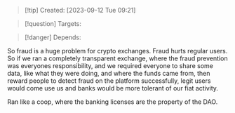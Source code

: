 
>[!tip] Created: [2023-09-12 Tue 09:21]

>[!question] Targets: 

>[!danger] Depends: 

So fraud is a huge problem for crypto exchanges.  Fraud hurts regular users.  So if we ran a completely transparent exchange, where the fraud prevention was everyones responsibility, and we required everyone to share some data, like what they were doing, and where the funds came from, then reward people to detect fraud on the platform successfully, legit users would come use us and banks would be more tolerant of our fiat activity.

Ran like a coop, where the banking licenses are the property of the DAO.